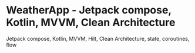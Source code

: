 # WeatherApp - Jetpack compose, Kotlin, MVVM, Clean Architecture

Jetpack compose, Kotlin, MVVM, Hilt, Clean Architecture, state, coroutines, flow
